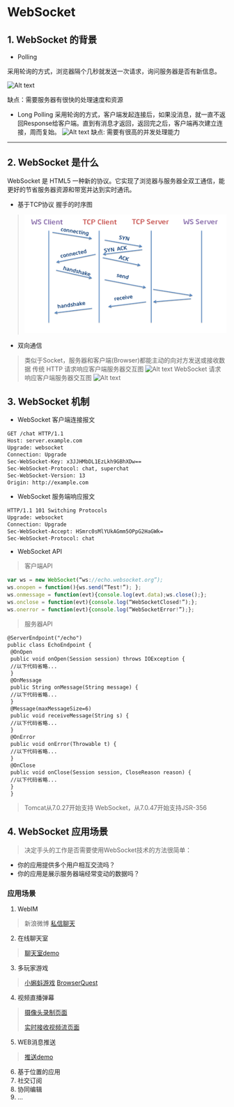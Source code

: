 # WebSocket

## 1. WebSocket 的背景

- Polling

采用轮询的方式，浏览器隔个几秒就发送一次请求，询问服务器是否有新信息。

![Alt text](http://img.blog.csdn.net/20130517151509160)

缺点：需要服务器有很快的处理速度和资源
- Long Polling
  采用轮询的方式，客户端发起连接后，如果没消息，就一直不返回Response给客户端。直到有消息才返回，返回完之后，客户端再次建立连接，周而复始。
  ![Alt text](http://img.blog.csdn.net/20130517151612871)
  缺点: 需要有很高的并发处理能力

---


## 2. WebSocket 是什么

WebSocket 是 HTML5 一种新的协议。它实现了浏览器与服务器全双工通信，能更好的节省服务器资源和带宽并达到实时通讯。

- 基于TCP协议
握手的时序图
>![Alt text](https://raw.githubusercontent.com/laubrence/static/master/websocket.gif)
+ 双向通信
>类似于Socket，服务器和客户端(Browser)都能主动的向对方发送或接收数据
>传统 HTTP 请求响应客户端服务器交互图 
>![Alt text](http://www.ibm.com/developerworks/cn/java/j-lo-WebSocket/img001.jpg "传统 HTTP 请求响应客户端服务器交互图")
>WebSocket 请求响应客户端服务器交互图 
>![Alt text](http://www.ibm.com/developerworks/cn/java/j-lo-WebSocket/img002.jpg "WebSocket 请求响应客户端服务器交互图")
## 3. WebSocket 机制
+ WebSocket 客户端连接报文
```text
GET /chat HTTP/1.1
Host: server.example.com
Upgrade: websocket
Connection: Upgrade
Sec-WebSocket-Key: x3JJHMbDL1EzLkh9GBhXDw==
Sec-WebSocket-Protocol: chat, superchat
Sec-WebSocket-Version: 13
Origin: http://example.com
```
+ WebSocket 服务端响应报文
```text
HTTP/1.1 101 Switching Protocols
Upgrade: websocket
Connection: Upgrade
Sec-WebSocket-Accept: HSmrc0sMlYUkAGmm5OPpG2HaGWk=
Sec-WebSocket-Protocol: chat
```
+ WebSocket API
> 客户端API
```javascript
var ws = new WebSocket(“ws://echo.websocket.org”);
ws.onopen = function(){ws.send(“Test!”); };
ws.onmessage = function(evt){console.log(evt.data);ws.close();};
ws.onclose = function(evt){console.log(“WebSocketClosed!”);};
ws.onerror = function(evt){console.log(“WebSocketError!”);};
```
> 服务器API
```
@ServerEndpoint("/echo")
public class EchoEndpoint {
 @OnOpen
 public void onOpen(Session session) throws IOException {
 //以下代码省略...
 }
 @OnMessage
 public String onMessage(String message) {
 //以下代码省略...
 }
 @Message(maxMessageSize=6)
 public void receiveMessage(String s) {
 //以下代码省略...
 } 
 @OnError
 public void onError(Throwable t) {
 //以下代码省略...
 }
 @OnClose
 public void onClose(Session session, CloseReason reason) {
 //以下代码省略...
 } 
 }
```
> Tomcat从7.0.27开始支持 WebSocket，从7.0.47开始支持JSR-356
## 4. WebSocket 应用场景
> 决定手头的工作是否需要使用WebSocket技术的方法很简单：
+ 你的应用提供多个用户相互交流吗？
+ 你的应用是展示服务器端经常变动的数据吗？
### 应用场景
1. WebIM
> 新浪微博 [私信聊天](http://weibo.com/)
2. 在线聊天室 
> [聊天室demo](http://chat.workerman.net/)
3. 多玩家游戏
> [小蝌蚪游戏](http://kedou.workerman.net/)
> [BrowserQuest](http://browserquest.mozilla.org/)
4. 视频直播弹幕
> [摄像头录制页面](http://www.workerman.net/demos/live-camera/camera.html)
>
> [实时接收视频流页面](http://www.workerman.net/demos/live-camera/)
5. WEB消息推送
> [推送demo](http://www.workerman.net:2123/)
6. 基于位置的应用
7. 社交订阅
1. 协同编辑
1. ...
